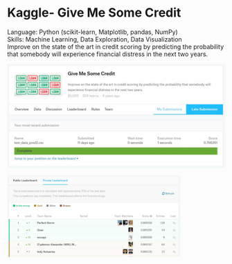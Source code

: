# Kaggle- Give Me Some Credit
Language: Python (scikit-learn, Matplotlib, pandas, NumPy) </br> 
Skills: Machine Learning, Data Exploration, Data Visualization </br>
Improve on the state of the art in credit scoring by predicting the probability that somebody will experience 
financial distress in the next two years.

<p align="left">
  <img src="kaggle_give_me_some_credit.JPG" width="600"/>
</p>
<p align="left">
  <img src="leaderboard.JPG" width="400"/>
</p>
